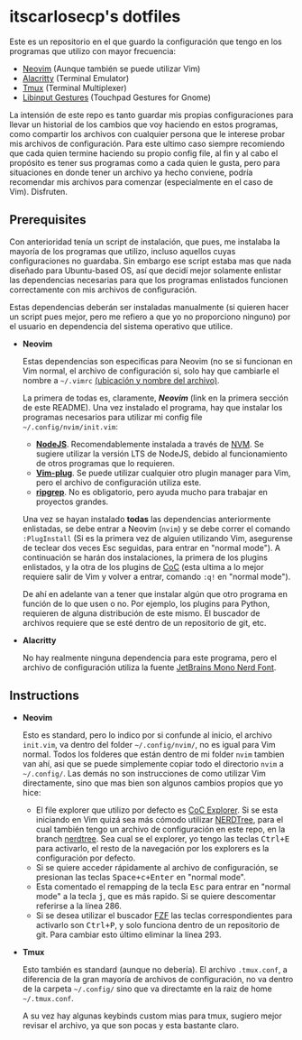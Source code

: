 # itscarlosecp's dotfiles
Este es un repositorio en el que guardo la configuración que tengo en los programas que utilizo con mayor frecuencia:
 * [Neovim](https://github.com/neovim/neovim.github.io/) (Aunque también se puede utilizar Vim)
 * [Alacritty](https://github.com/alacritty/alacritty) (Terminal Emulator)
 * [Tmux](https://github.com/tmux/tmux) (Terminal Multiplexer)
 * [Libinput Gestures](https://github.com/bulletmark/libinput-gestures) (Touchpad Gestures for Gnome)

La intensión de este repo es tanto guardar mis propias configuraciones para llevar un historial de los cambios que voy haciendo en estos programas, como compartir los archivos con cualquier persona que le interese probar mis archivos de configuración. 
Para este ultimo caso siempre recomiendo que cada quien termine haciendo su propio config file, al fin y al cabo el propósito es tener sus programas como a cada quien le gusta, pero para situaciones en donde tener un archivo ya hecho conviene, podría recomendar mis archivos para comenzar (especialmente en el caso de Vim). Disfruten.

## Prerequisites
Con anterioridad tenía un script de instalación, que pues, me instalaba la mayoría de los programas que utilizo, incluso aquellos cuyas configuraciones no guardaba. 
Sin embargo ese script estaba mas que nada diseñado para Ubuntu-based OS, así que decidí mejor solamente enlistar las dependencias necesarias para que los programas enlistados funcionen correctamente con mis archivos de configuración. 

Estas dependencias deberán ser instaladas manualmente (si quieren hacer un script pues mejor, pero me refiero a que yo no proporciono ninguno) por el usuario en dependencia del sistema operativo que utilice.

* **Neovim**
  
  Estas dependencias son especificas para Neovim (no se si funcionan en Vim normal, el archivo de configuración si, solo hay que cambiarle el nombre a `~/.vimrc` <ins>(ubicación y nombre del archivo)</ins>.
  
  La primera de todas es, claramente, ***Neovim*** (link en la primera sección de este README). Una vez instalado el programa, hay que instalar los programas necesarios para utilizar mi config file `~/.config/nvim/init.vim`:
  
  * [**NodeJS**](https://nodejs.org/en/). Recomendablemente instalada a través de [NVM](https://github.com/nvm-sh/nvm). Se sugiere utilizar la versión LTS de NodeJS, debido al funcionamiento de otros programas que lo requieren.
  * [**Vim-plug**](https://github.com/junegunn/vim-plug). Se puede utilizar cualquier otro plugin manager para Vim, pero el archivo de configuración utiliza este.
  * [**ripgrep**](https://github.com/BurntSushi/ripgrep). No es obligatorio, pero ayuda mucho para trabajar en proyectos grandes.
 
  Una vez se hayan instalado **todas** las dependencias anteriormente enlistadas, se debe entrar a Neovim (`nvim`) y se debe correr el comando `:PlugInstall` (Si es la primera vez de alguien utilizando Vim, asegurense de teclear dos veces <kdb>Esc</kbg> seguidas, para entrar en "normal mode").
  A continuación se harán dos instalaciones, la primera de los plugins enlistados, y la otra de los plugins de [CoC](https://github.com/neoclide/coc.nvim) (esta ultima a lo mejor requiere salir de Vim y volver a entrar, comando `:q!` en "normal mode").
  
  De ahí en adelante van a tener que instalar algún que otro programa en función de lo que usen o no. Por ejemplo, los plugins para Python, requieren de alguna distribución de este mismo. El buscador de archivos requiere que se esté dentro de un repositorio de git, etc.
  
* **Alacritty**

  No hay realmente ninguna dependencia para este programa, pero el archivo de configuración utiliza la fuente [JetBrains Mono Nerd Font](https://github.com/ryanoasis/nerd-fonts/tree/master/patched-fonts/JetBrainsMono).
  
## Instructions

* **Neovim**
 
  Esto es standard, pero lo indico por si confunde al inicio, el archivo `init.vim`, va dentro del folder `~/.config/nvim/`, no es igual para Vim normal. Todos los folderes que están dentro de mi folder `nvim` tambien van ahí, asi que se puede simplemente copiar todo el directorio `nvim` a `~/.config/`.
  Las demás no son instrucciones de como utilizar Vim directamente, sino que mas bien son algunos cambios propios que yo hice:
  * El file explorer que utilizo por defecto es [CoC Explorer](https://github.com/weirongxu/coc-explorer). Si se esta iniciando en Vim quizá sea más cómodo utilizar [NERDTree](https://github.com/preservim/nerdtree), para el cual también tengo un archivo de configuración en este repo, en la branch [nerdtree](https://github.com/itscarlosecp/dotfiles/tree/nerdtree).
  Sea cual se el explorer, yo tengo las teclas <kbd>Ctrl+E</kbd> para activarlo, el resto de la navegación por los explorers es la configuración por defecto.
  * Si se quiere acceder rápidamente al archivo de configuración, se presionan las teclas <kbd>Space+c+Enter</kbd> en "normal mode".
  * Esta comentado el remapping de la tecla <kbd>Esc</kbd> para entrar en "normal mode" a la tecla <kbd>j</kbd>, que es más rapido. Si se quiere descomentar referirse a la línea 286.
  * Si se desea utilizar el buscador [FZF](https://github.com/junegunn/fzf) las teclas correspondientes para activarlo son <kbd>Ctrl+P</kbd>, y solo funciona dentro de un repositorio de git. Para cambiar esto último eliminar la línea 293.

* **Tmux**

  Esto también es standard (aunque no debería). El archivo `.tmux.conf`, a diferencia de la gran mayoría de archivos de configuración, no va dentro de la carpeta `~/.config/` sino que va directamte en la raiz de home `~/.tmux.conf`.
  
  A su vez hay algunas keybinds custom mias para tmux, sugiero mejor revisar el archivo, ya que son pocas y esta bastante claro.
